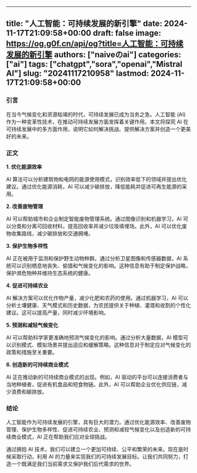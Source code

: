 
---
title: "人工智能：可持续发展的新引擎"
date: 2024-11-17T21:09:58+00:00
draft: false
image: https://og.g0f.cn/api/og?title=人工智能：可持续发展的新引擎
authors: ["naiveのai"]
categories: ["ai"]
tags: ["chatgpt","sora","openai","Mistral AI"]
slug: "20241117210958"
lastmod: 2024-11-17T21:09:58+00:00
---
### 引言

在当今气候变化和资源枯竭的时代，可持续发展已成为当务之急。人工智能 (AI) 作为一种变革性技术，在推动可持续发展方面发挥着关键作用。本文将探究 AI 在可持续发展中的多方面作用，说明它如何解决挑战、提供解决方案并创造一个更美好的未来。

### 正文

**1. 优化能源效率**

AI 算法可以分析建筑物和电网的能源使用模式，识别效率低下的领域并提出优化建议。通过优化能源消耗，AI 可以减少碳排放，降低能耗并促进可再生能源的采用。

**2. 改善废物管理**

AI 可以帮助城市和企业制定智能废物管理系统。通过图像识别和机器学习，AI 可以分类和分离可回收材料，提高回收率并减少垃圾填埋场。此外，AI 可以优化废物收集路线，减少碳排放和交通拥堵。

**3. 保护生物多样性**

AI 正在被用于监测和保护野生动物种群。通过分析卫星图像和传感器数据，AI 系统可以识别栖息地丧失、偷猎和气候变化的影响。这种信息有助于制定保护战略，保护濒危物种并维持生态系统的健康。

**4. 促进可持续农业**

AI 解决方案可以优化作物产量，减少化肥和农药的使用。通过机器学习，AI 可以分析土壤健康、天气模式和历史数据，为农民提供关于种植、灌溉和收割的个性化建议。这可以提高产量，同时减少环境影响。

**5. 预测和减轻气候变化**

AI 可以帮助科学家更准确地预测气候变化的影响。通过分析大量数据，AI 模型可以识别模式、模拟场景并提出适应和缓解策略。这种信息对于制定应对气候变化的政策和措施至关重要。

**6. 创造新的可持续商业模式**

AI 正在推动新的可持续商业模式的出现。例如，AI 驱动的平台可以连接消费者与当地种植者，促进有机食品和短食物链。此外，AI 可以帮助企业优化供应链，减少浪费和碳排放。

### 结论

人工智能作为可持续发展的引擎，具有巨大的潜力。通过优化能源效率、改善废物管理、保护生物多样性、促进可持续农业、预测和减轻气候变化以及创造新的可持续商业模式，AI 正在帮助我们应对全球挑战。

通过拥抱 AI 技术，我们可以建立一个更加可持续、公平和繁荣的未来。现在是时候采取行动，利用 AI 的力量来实现我们的可持续发展目标。让我们共同努力，打造一个既满足我们当前需求又保护我们后代需求的世界。